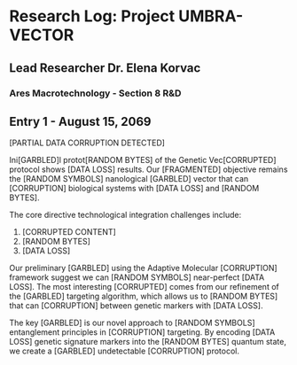 # Research Log: Project UMBRA-VECTOR

## Lead Researcher Dr. Elena Korvac

### Ares Macrotechnology - Section 8 R&D

## Entry 1 - August 15, 2069

[PARTIAL DATA CORRUPTION DETECTED]

Ini[GARBLED]l protot[RANDOM BYTES] of the Genetic Vec[CORRUPTED] protocol shows [DATA LOSS] results. Our [FRAGMENTED] objective remains the [RANDOM SYMBOLS] nanological [GARBLED] vector that can [CORRUPTION] biological systems with [DATA LOSS] and [RANDOM BYTES].

The core directive technological integration challenges include:

1. [CORRUPTED CONTENT]
2. [RANDOM BYTES]
3. [DATA LOSS]

Our preliminary [GARBLED] using the Adaptive Molecular [CORRUPTION] framework suggest we can [RANDOM SYMBOLS] near-perfect [DATA LOSS]. The most interesting [CORRUPTED] comes from our refinement of the [GARBLED] targeting algorithm, which allows us to [RANDOM BYTES] that can [CORRUPTION] between genetic markers with [DATA LOSS].

The key [GARBLED] is our novel approach to [RANDOM SYMBOLS] entanglement principles in [CORRUPTION] targeting. By encoding [DATA LOSS] genetic signature markers into the [RANDOM BYTES] quantum state, we create a [GARBLED] undetectable [CORRUPTION] protocol.
